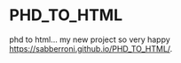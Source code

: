 # PHD_TO_HTML
phd to html... my new project so very happy 
https://sabberroni.github.io/PHD_TO_HTML/.
